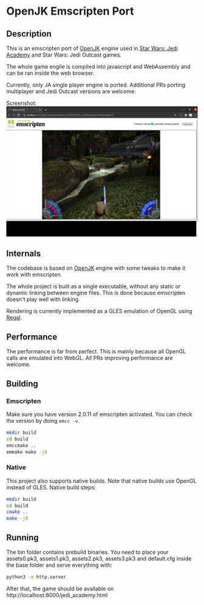 # OpenJK Emscripten Port

## Description

This is an emscripten port of [OpenJK](https://github.com/JACoders/OpenJK) engine used in [Star Wars: Jedi Academy](https://www.youtube.com/watch?v=S8JsJOVaZ58) and
Star Wars: Jedi Outcast games.

The whole game engile is compiled into javascript and WebAssembly and can be ran inside the web browser.

Currently, only JA single player engine is ported. Additional PRs porting multiplayer and Jedi Outcast versions are welcome.

Screenshot:
![screenshot](./assets/screenshot.png)

## Internals

The codebase is based on [OpenJK](https://github.com/JACoders/OpenJK) engine with some tweaks to make it work with
emscripten.

The whole project is built as a single executable, without any static or dynamic linking between engine files. This is
done because emscripten doesn't play well with linking.

Rendering is currently implemented as a GLES emulation of OpenGL using [Regal](https://github.com/p3/regal).


## Performance

The performance is far from perfect. This is mainly because all OpenGL calls are emulated into WebGL. All PRs improving
performance are welcome.

## Building

### Emscripten

Make sure you have version 2.0.11 of emscripten activated. You can check the version by doing `emcc -v`.

```bash
mkdir build
cd build
emccmake ..
emmake make -j8
```

### Native

This project also supports native builds. Note that native builds use OpenGL instead of GLES. Native build steps:

```bash
mkdir build
cd build
cmake ..
make -j8
```

## Running

The bin folder contains prebuild binaries. You need to place your assets0.pk3, assets1.pk3, assets2.pk3, assets3.pk3 and default.cfg inside the base folder and serve everything with:

```bash
python3 -m http.server
```

After that, the game should be available on http://localhost:8000/jedi_academy.html
